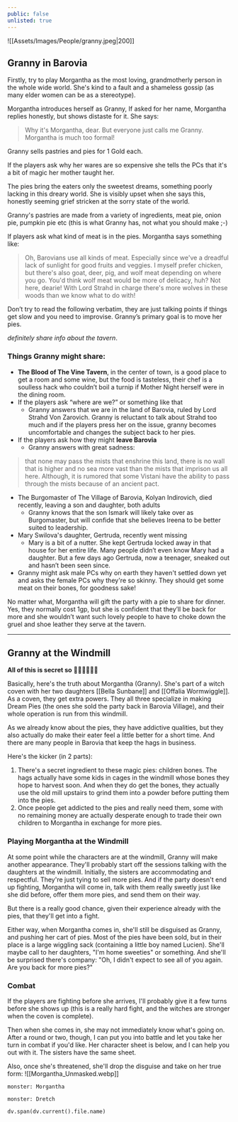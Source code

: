 ```yaml
---
public: false
unlisted: true
---
```


![[Assets/Images/People/granny.jpeg|200]]

## Granny in Barovia
Firstly, try to play Morgantha as the most loving, grandmotherly person in the whole wide world. She's kind to a fault and a shameless gossip (as many elder women can be as a stereotype).

Morgantha introduces herself as Granny, If asked for her name, Morgantha replies honestly, but shows distaste for it. She says:
>Why it's Morgantha, dear. But everyone just calls me Granny. Morgantha is much too formal!

Granny sells pastries and pies for 1 Gold each.

If the players ask why her wares are so expensive she tells the PCs that it's a bit of magic her mother taught her.

The pies bring the eaters only the sweetest dreams, something poorly lacking in this dreary world. She is visibly upset when she says this, honestly seeming grief stricken at the sorry state of the world.

Granny's pastries are made from a variety of ingredients, meat pie, onion pie, pumpkin pie etc (this is what Granny has, not what you should make ;-)

If players ask what kind of meat is in the pies. Morgantha says something like:
>Oh, Barovians use all kinds of meat. Especially since we've a dreadful lack of sunlight for good fruits and veggies. I myself prefer chicken, but there's also goat, deer, pig, and wolf meat depending on where you go. You'd think wolf meat would be more of delicacy, huh? Not here, dearie! With Lord Strahd in charge there's more wolves in these woods than we know what to do with!

Don’t try to read the following verbatim, they are just talking points if things get slow and you need to improvise. Granny’s primary goal is to move her pies.

*definitely share info about the tavern*.

### Things Granny might share:

- __The Blood of The Vine Tavern__, in the center of town, is a good place to get a room and some wine, but the food is tasteless, their chef is a soulless hack who couldn’t boil a turnip if Mother Night herself were in the dining room.
- If the players ask “where are we?” or something like that
	- Granny answers that we are in the land of Barovia, ruled by Lord Strahd Von Zarovich. Granny is reluctant to talk about Strahd too much and if the players press her on the issue, granny becomes uncomfortable and changes the subject back to her pies.
- If the players ask how they might **leave Barovia**
	- Granny answers with great sadness:

> that none may pass the mists that enshrine this land, there is no wall that is higher and no sea more vast than the mists that imprison us all here. Although, it is rumored that some Vistani have the ability to pass through the mists because of an ancient pact.

- The Burgomaster of The Village of Barovia, Kolyan Indirovich, died recently, leaving a son and daughter, both adults
	- Granny knows that the son Ismark will likely take over as Burgomaster, but will confide that she believes Ireena to be better suited to leadership.
- Mary Swilova's daughter, Gertruda, recently went missing
    - Mary is a bit of a nutter. She kept Gertruda locked away in that house for her entire life. Many people didn’t even know Mary had a daughter. But a few days ago Gertruda, now a teenager, sneaked out and hasn’t been seen since.
- Granny might ask male PCs why on earth they haven't settled down yet and asks the female PCs why they're so skinny. They should get some meat on their bones, for goodness sake!

No matter what, Morgantha will gift the party with a pie to share for dinner. Yes, they normally cost 1gp, but she is confident that they’ll be back for more and she wouldn’t want such lovely people to have to choke down the gruel and shoe leather they serve at the tavern.

----

## Granny at the Windmill
**All of this is secret so** 🤫🤫🤫🤫🤫🤫

Basically, here's the truth about Morgantha (Granny). She's part of a witch coven with her two daughters [[Bella Sunbane]] and [[Offalia Wormwiggle]]. As a coven, they get extra powers. They all three specialize in making Dream Pies (the ones she sold the party back in Barovia Village), and their whole operation is run from this windmill.

As we already know about the pies, they have addictive qualities, but they also actually do make their eater feel a little better for a short time. And there are many people in Barovia that keep the hags in business.

Here's the kicker (in 2 parts):
1. There's a secret ingredient to these magic pies: children bones. The hags actually have some kids in cages in the windmill whose bones they hope to harvest soon. And when they do get the bones, they actually use the old mill upstairs to grind them into a powder before putting them into the pies.
2. Once people get addicted to the pies and really need them, some with no remaining money are actually desperate enough to trade their own children to Morgantha in exchange for more pies.

### Playing Morgantha at the Windmill
At some point while the characters are at the windmill, Granny will make another appearance. They'll probably start off the sessions talking with the daughters at the windmill. Initially, the sisters are accommodating and respectful. They're just tying to sell more pies. And if the party doesn't end up fighting, Morgantha will come in, talk with them really sweetly just like she did before, offer them more pies, and send them on their way.

But there is a really good chance, given their experience already with the pies, that they'll get into a fight.

Either way, when Morgantha comes in, she'll still be disguised as Granny, and pushing her cart of pies. Most of the pies have been sold, but in their place is a large wiggling sack (containing a little boy named Lucien). She'll maybe call to her daughters, "I'm home sweeties" or something. And she'll be surprised there's company: "Oh, I didn't expect to see all of you again. Are you back for more pies?"

### Combat
If the players are fighting before she arrives, I'll probably give it a few turns before she shows up (this is a really hard fight, and the witches are stronger when the coven is complete).

Then when she comes in, she may not immediately know what's going on. After a round or two, though, I can put you into battle and let you take her turn in combat if you'd like. Her character sheet is below, and I can help you out with it. The sisters have the same sheet.

Also, once she's threatened, she'll drop the disguise and take on her true form:
![[Morgantha_Unmasked.webp]]


```statblock
monster: Morgantha
```

```statblock
monster: Dretch
```
```dataviewjs
dv.span(dv.current().file.name)
```
